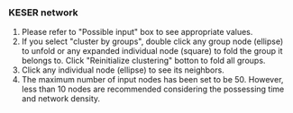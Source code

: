 ### KESER network

1. Please refer to "Possible input" box to see appropriate values.
2. If you select "cluster by groups", double click any group node (ellipse) to unfold or any expanded individual node (square) to fold the group it belongs to. Click "Reinitialize clustering" botton to fold all groups.
3. Click any individual node (ellipse) to see its neighbors.
4. The maximum number of input nodes has been set to be 50. However, less than 10 nodes are recommended considering the possessing time and network density.
